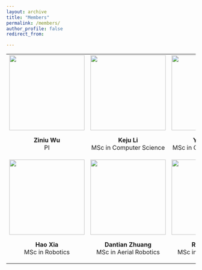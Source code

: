 ```yaml
---
layout: archive
title: "Members"
permalink: /members/
author_profile: false
redirect_from:

---
```


<html>
    <table style="margin-left: auto; margin-right: auto; border: none">
        <tr style="border: none">
            <td style="border: none">
                <div align="center" id="member">
                <img src="/site/images/p7.png" width="200px">
                <p>
                <div align="center"><b>Ziniu Wu</b></div>
                <div align="center">PI</div> 
                </p>
                </div>
            </td>
            <td style="border: none">
                <div align="center" id="member">
                <img src="/site/images/p7.png" width="200px">
                <p>
                <div align="center"><b>Keju Li</b></div>
                <div align="center">MSc in Computer Science</div> 
                </p>
                </div>
            </td>
            <td style="border: none">
                <div align="center" id="member">
                <img src="/site/images/p7.png" width="200px">
                <p>
                <div align="center"><b>Yutian Chu</b></div>
                <div align="center">MSc in Computer Science</div> 
                </p>
                </div>
            </td>
            <td style="border: none">
                <div align="center" id="member">
                <img src="/site/images/p7.png" width="200px">
                <p>
                <div align="center"><b>Xiaoyu Wan</b></div>
                <div align="center">MSc in Robotics</div> 
                </p>
                </div>
            </td>
        </tr>
        <tr style="border: none">
            <td style="border: none">
                <div align="center" id="member">
                <img src="/site/images/p7.png" width="200px">
                <p>
                <div align="center"><b>Hao Xia</b></div>
                <div align="center">MSc in Robotics</div> 
                </p>
                </div>
            </td>
            <td style="border: none">
                <div align="center" id="member">
                <img src="/site/images/p7.png" width="200px">
                <p>
                <div align="center"><b>Dantian Zhuang</b></div>
                <div align="center">MSc in Aerial Robotics</div> 
                </p>
                </div>
            </td>
            <td style="border: none">
                <div align="center" id="member">
                <img src="/site/images/p7.png" width="200px">
                <p>
                <div align="center"><b>Ritian Wang</b></div>
                <div align="center">MSc in Aerial Robotics</div> 
                </p>
                </div>
            </td>
        </tr>
    </table>
</html>
